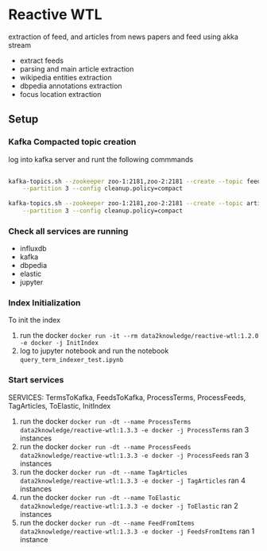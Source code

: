 # Reactive WTL

extraction of feed, and articles from news papers and feed using akka stream

- extract feeds
- parsing and main article extraction
- wikipedia entities extraction
- dbpedia annotations extraction
- focus location extraction

## Setup

### Kafka Compacted topic creation

log into kafka server and runt the following commmands

```bash
    
kafka-topics.sh --zookeeper zoo-1:2181,zoo-2:2181 --create --topic feed_items --replication-factor 2 \
    --partition 3 --config cleanup.policy=compact
    
kafka-topics.sh --zookeeper zoo-1:2181,zoo-2:2181 --create --topic articles --replication-factor 2 \
    --partition 3 --config cleanup.policy=compact

```

### Check all services are running

- influxdb
- kafka
- dbpedia
- elastic
- jupyter

### Index Initialization
To init the index 

1. run the docker `docker run -it --rm data2knowledge/reactive-wtl:1.2.0 -e docker -j InitIndex`
2. log to jupyter notebook and run the notebook `query_term_indexer_test.ipynb`

### Start services

SERVICES: TermsToKafka, FeedsToKafka, ProcessTerms, ProcessFeeds, TagArticles, ToElastic, InitIndex

1. run the docker `docker run -dt --name ProcessTerms data2knowledge/reactive-wtl:1.3.3 -e docker -j ProcessTerms` ran 3 instances
2. run the docker `docker run -dt --name ProcessFeeds data2knowledge/reactive-wtl:1.3.3 -e docker -j ProcessFeeds` ran 3 instances
3. run the docker `docker run -dt --name TagArticles data2knowledge/reactive-wtl:1.3.3 -e docker -j TagArticles` ran 4 instances
4. run the docker `docker run -dt --name ToElastic data2knowledge/reactive-wtl:1.3.3 -e docker -j ToElastic` ran 2 instances
5. run the docker `docker run -dt --name FeedFromItems data2knowledge/reactive-wtl:1.3.3 -e docker -j FeedsFromItems` ran 1 instance 